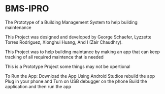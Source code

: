 # BMS-IPRO
The Prototype of a Building Management System to help building maintenance 

This Project was designed and developed by George Schaefer, Lyzzette Torres Rodriguez, Xionghui Huang, And I (Zair Chaudhry).

This Project was to help building maintance by making an app that can keep tracking of all required maintence that is needed

This is a Prototype Project some things may not be opertional 

To Run the App:
Download the App
Using Android Studios rebuild the app
Plug in your phone and Turn on USB debugger on the phone 
Build the application and then run the app 
